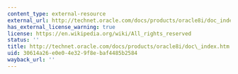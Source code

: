 ```yaml
---
content_type: external-resource
external_url: http://technet.oracle.com/docs/products/oracle8i/doc_index.htm
has_external_license_warning: true
license: https://en.wikipedia.org/wiki/All_rights_reserved
status: ''
title: http://technet.oracle.com/docs/products/oracle8i/doc\_index.htm
uid: 30614a26-e0e0-4e32-9f8e-baf4485b2584
wayback_url: ''
---
```

